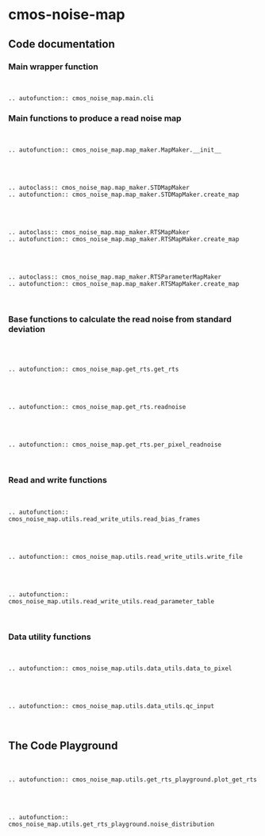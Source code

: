 # cmos-noise-map

## Code documentation

### Main wrapper function

<br>

```{eval-rst}
.. autofunction:: cmos_noise_map.main.cli
```

### Main functions to produce a read noise map

<br>

```{eval-rst}
.. autofunction:: cmos_noise_map.map_maker.MapMaker.__init__
```

<br><br>

```{eval-rst}
.. autoclass:: cmos_noise_map.map_maker.STDMapMaker
.. autofunction:: cmos_noise_map.map_maker.STDMapMaker.create_map
```

<br><br>

```{eval-rst}
.. autoclass:: cmos_noise_map.map_maker.RTSMapMaker
.. autofunction:: cmos_noise_map.map_maker.RTSMapMaker.create_map
```

<br><br>

```{eval-rst}
.. autoclass:: cmos_noise_map.map_maker.RTSParameterMapMaker
.. autofunction:: cmos_noise_map.map_maker.RTSMapMaker.create_map
```
<br>

### Base functions to calculate the read noise from standard deviation

<br><br>

```{eval-rst}
.. autofunction:: cmos_noise_map.get_rts.get_rts
```

<br><br>

```{eval-rst}
.. autofunction:: cmos_noise_map.get_rts.readnoise
```
<br><br>

```{eval-rst}
.. autofunction:: cmos_noise_map.get_rts.per_pixel_readnoise
```

<br>


### Read and write functions

<br>

```{eval-rst}
.. autofunction:: cmos_noise_map.utils.read_write_utils.read_bias_frames
```

<br><br>

```{eval-rst}
.. autofunction:: cmos_noise_map.utils.read_write_utils.write_file
```

<br><br>

```{eval-rst}
.. autofunction:: cmos_noise_map.utils.read_write_utils.read_parameter_table
```

<br>

### Data utility functions

<br>

```{eval-rst}
.. autofunction:: cmos_noise_map.utils.data_utils.data_to_pixel
```

<br><br>

```{eval-rst}
.. autofunction:: cmos_noise_map.utils.data_utils.qc_input
```

<br>

## The Code Playground

<br>

```{eval-rst}
.. autofunction:: cmos_noise_map.utils.get_rts_playground.plot_get_rts
```

<br><br>

```{eval-rst}
.. autofunction:: cmos_noise_map.utils.get_rts_playground.noise_distribution
```
